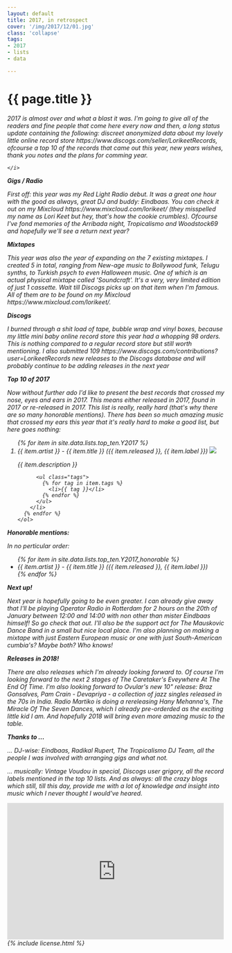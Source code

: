 ```yaml
---
layout: default
title: 2017, in retrospect
cover: '/img/2017/12/01.jpg'
class: 'collapse'
tags:
- 2017
- lists
- data

---
```


<div class='pg post'>
  <h1>{{ page.title }}</h1>

  <p>
    <i>
      2017 is almost over and what a blast it was. I'm going to give
      all of the readers and fine people that come here every now and
      then, a long status update containing the following:
      discreet anonymized data about my lovely little online record store
      <sr>https://www.discogs.com/seller/LorikeetRecords</sr>, ofcourse a
      top 10 of the records that came out this year, new years wishes,
      thank you notes and the plans for comming year.

    </i>
  </p>

  <strong>Gigs / Radio</strong>
  <p>
    First off: this year was my Red Light Radio debut. It was a great
    one hour with the good as always, great DJ and buddy: Eindbaas. You can check
    it out on my Mixcloud <sr>https://www.mixcloud.com/lorikeet/</sr> (they misspelled my name as Lori Keet but hey,
    that's how the cookie crumbles). Ofcourse I've fond memories of the
    Arribada night, Tropicalismo and Woodstock69 and hopefully
    we'll see a return next year?
  </p>

  <strong>Mixtapes</strong>
  <p>
    This year was also the year of expanding on the 7 existing
    mixtapes. I created 5 in total,
    ranging from New-age music to Bollywood funk, Telugu synths,
    to Turkish psych to even Halloween music.
    One of which is an actual physical mixtape called 'Soundcraft'.
    It's a very, very limited edition of just 1 cassette. Wait
    till Discogs picks up on that item when I'm famous.
    All of them are to be found on my Mixcloud <sr>https://www.mixcloud.com/lorikeet/</sr>.
  </p>

  <strong>Discogs</strong>
  <p>
    I burned through a shit load of tape, bubble wrap and
    vinyl boxes, because my little mini baby online record store
    this year had a whopping 98 orders. This is nothing compared
    to a regular record store but still worth mentioning. I also
    submitted 109 <sr>https://www.discogs.com/contributions?user=LorikeetRecords</sr> new releases to the Discogs database and will
    probably continue to be adding releases in the next year
  </p>

  <strong>Top 10 of 2017</strong>
  <p>
    Now without further ado I'd like to present the best records
    that crossed my nose, eyes and ears in 2017. This means
    either released in
    2017, found in 2017 or re-released in 2017. This list is
    really, really hard (that's why there are so many honorable
    mentions). There has been so much amazing music
    that crossed my ears this year that it's really hard
    to make a good list, but here goes nothing:
  </p>
</div>

<div class="pg post">
  <p>
    <ol>
      {% for item in site.data.lists.top_ten.Y2017 %}
        <li>
          {{ item.artist }} - {{ item.title }} ({{ item.released }}, {{ item.label }})
          <img src="{{ item.cover }}"/>
          <p>
            {{ item.description }}
          </p>

          <ul class="tags">
            {% for tag in item.tags %}
              <li>{{ tag }}</li>
            {% endfor %}
          </ul>
        </li>
      {% endfor %}
    </ol>
  </p>
</div>
<div class="pg post">
  <strong>Honorable mentions:</strong>


  <p>In no perticular order:</p>

  <ul>
    {% for item in site.data.lists.top_ten.Y2017_honorable %}
      <li>
        {{ item.artist }} - {{ item.title }} ({{ item.released }}, {{ item.label }})
      </li>
    {% endfor %}
  </ul>
</div>

<div class="pg post">
  <p>
    <strong>Next up!</strong>
  </p>

  <p>
    Next year is hopefully going to be even greater. I can already give away
    that I'll be playing Operator Radio in Rotterdam for 2 hours on the 20th
    of January between 12:00 and 14:00 with non other than mister Eindbaas himself! So go check that out. I'll also be
    the support act for The Mauskovic Dance Band in a small but nice local
    place. I'm also planning on making a mixtape with just
    Eastern European music or one with just South-American
    cumbia's? Maybe both? Who knows!
  </p>

  <strong>Releases in 2018!</strong>
  <p>
    There are also releases which I'm already looking forward to.
    Of course I'm looking forward to the next 2 stages of The
    Caretaker's Eveywhere At The End Of Time. I'm also looking
    forward to Ovular's new 10" release:
    Braz Gonsalves, Pam Crain - Devapriya - a collection of jazz
    singles released in the 70s in India. Radio Martiko is doing
    a rereleasing Hany Mehanna's, The Miracle
    Of The Seven Dances, which I already pre-orderded as the
    exciting little kid I am. And hopefully 2018 will bring
    even more amazing music to the table.
  </p>

  <strong>Thanks to ...</strong>
  <p>
    <i>
      ... DJ-wise: Eindbaas, Radikal Rupert,
      The Tropicalismo DJ Team, all the people I was
      involved with arranging gigs and what not.
    </i>
  </p>
  <p>
    <i>
      ... musically: Vintage Voudou in special,
      Discogs user grigory, all the
      record labels mentioned in the top 10 lists. And as
      always: all the crazy blogs which still, till this day,
      provide me with a lot of knowledge and insight into
      music which I never thought I would've heared.
    </i>
  </p>

  <iframe width="500" height="315" src="https://www.youtube.com/embed/u3r018Mszcc" frameborder="0" gesture="media" allow="encrypted-media" allowfullscreen></iframe>
</div>

<div class='pg post'>
  {% include license.html %}
</div>
